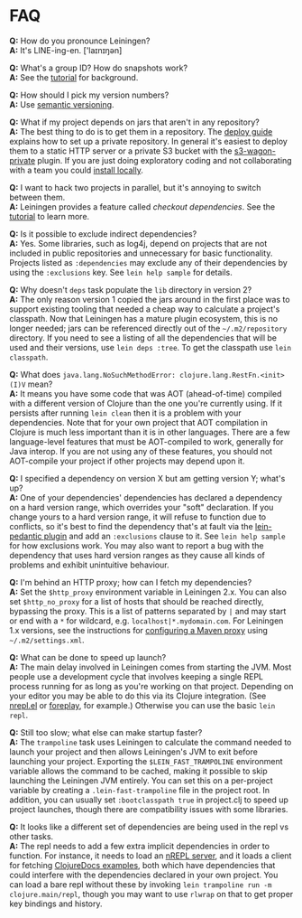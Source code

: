 # FAQ

**Q:** How do you pronounce Leiningen?  
**A:** It's LINE-ing-en. ['laɪnɪŋən]

**Q:** What's a group ID? How do snapshots work?  
**A:** See the
  [tutorial](https://github.com/technomancy/leiningen/blob/rc/doc/TUTORIAL.md)
  for background.

**Q:** How should I pick my version numbers?  
**A:** Use [semantic versioning](http://semver.org).

**Q:** What if my project depends on jars that aren't in any repository?  
**A:** The best thing to do is to get them in a repository. The
  [deploy guide](https://github.com/technomancy/leiningen/blob/rc/doc/DEPLOY.md)
  explains how to set up a private repository. In general it's easiest
  to deploy them to a static HTTP server or a private S3
  bucket with the
  [s3-wagon-private](https://github.com/technomancy/s3-wagon-private)
  plugin. If you are just doing exploratory coding and not
  collaborating with a team you could
  [install locally](https://github.com/kumarshantanu/lein-localrepo).

**Q:** I want to hack two projects in parallel, but it's annoying to switch between them.  
**A:** Leiningen provides a feature called *checkout dependencies*. See the [tutorial](https://github.com/technomancy/leiningen/blob/rc/doc/TUTORIAL.md)
  to learn more.

**Q:** Is it possible to exclude indirect dependencies?  
**A:** Yes. Some libraries, such as log4j, depend on projects that are
  not included in public repositories and unnecessary for basic
  functionality.  Projects listed as `:dependencies` may exclude 
  any of their dependencies by using the `:exclusions` key. See
  `lein help sample` for details.

**Q:** Why doesn't `deps` task populate the `lib` directory in version 2?  
**A:** The only reason version 1 copied the jars around in the first
  place was to support existing tooling that needed a cheap way to
  calculate a project's classpath. Now that Leiningen has a mature
  plugin ecosystem, this is no longer needed; jars can be referenced
  directly out of the `~/.m2/repository` directory. If you need to see
  a listing of all the dependencies that will be used and their
  versions, use `lein deps :tree`. To get the classpath use `lein classpath`.

**Q:** What does `java.lang.NoSuchMethodError: clojure.lang.RestFn.<init>(I)V` mean?  
**A:** It means you have some code that was AOT (ahead-of-time)
  compiled with a different version of Clojure than the one you're
  currently using. If it persists after running `lein clean` then it
  is a problem with your dependencies. Note that for
  your own project that AOT compilation in Clojure is much less
  important than it is in other languages. There are a few
  language-level features that must be AOT-compiled to work, generally
  for Java interop. If you are not using any of these features, you
  should not AOT-compile your project if other projects may depend
  upon it.

**Q:** I specified a dependency on version X but am getting version Y; what's up?  
**A:** One of your dependencies' dependencies has declared a
  dependency on a hard version range, which overrides your "soft"
  declaration. If you change yours to a hard version range, it will
  refuse to function due to conflicts, so it's best to find the
  dependency that's at fault via the
  [lein-pedantic plugin](https://github.com/xeqi/lein-pedantic) and
  add an `:exclusions` clause to it. See `lein help sample` for how
  exclusions work. You may also want to report a bug with the
  dependency that uses hard version ranges as they cause all kinds of
  problems and exhibit unintuitive behaviour.

**Q:** I'm behind an HTTP proxy; how can I fetch my dependencies?  
**A:** Set the `$http_proxy` environment variable in Leiningen 2.x. You can also
  set `$http_no_proxy` for a list of hosts that should be reached directly, bypassing
  the proxy. This is a list of patterns separated by `|` and may start or end with
  a `*` for wildcard, e.g. `localhost|*.mydomain.com`.
  For Leiningen 1.x versions, see the instructions for
  [configuring a Maven proxy](http://maven.apache.org/guides/mini/guide-proxies.html)
  using `~/.m2/settings.xml`.

**Q:** What can be done to speed up launch?  
**A:** The main delay involved in Leiningen comes from starting the
  JVM. Most people use a development cycle that involves keeping a
  single REPL process running for as long as you're working on that
  project. Depending on your editor you may be able to do this via its
  Clojure integration. (See
  [nrepl.el](https://github.com/kingtim/nrepl.el) or
  [foreplay](http://github.com/tpope/foreplay), for
  example.) Otherwise you can use the basic `lein repl`.

**Q:** Still too slow; what else can make startup faster?  
**A:** The `trampoline` task uses Leiningen to calculate the command
  needed to launch your project and then allows Leiningen's JVM to
  exit before launching your project. Exporting the
  `$LEIN_FAST_TRAMPOLINE` environment variable allows the command to
  be cached, making it possible to skip launching the Leiningen JVM
  entirely. You can set this on a per-project variable by creating a
  `.lein-fast-trampoline` file in the project root. In addition, you
  can usually set `:bootclasspath true` in project.clj to speed up
  project launches, though there are compatibility issues with some
  libraries.

**Q:** It looks like a different set of dependencies are being used in
  the repl vs other tasks.  
**A:** The repl needs to add a few extra implicit dependencies in
  order to function. For instance, it needs to load an
  [nREPL server](https://github.com/clojure/tools.nrepl), and it loads
  a client for fetching
  [ClojureDocs examples](http://clojuredocs.org), both which have
  dependencies that could interfere with the dependencies declared in
  your own project. You can load a bare repl without these by invoking
  `lein trampoline run -m clojure.main/repl`, though you may want to
  use `rlwrap` on that to get proper key bindings and history.
